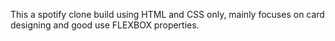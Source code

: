 This a spotify clone build using HTML and CSS only, mainly focuses on card designing and good use FLEXBOX properties.
